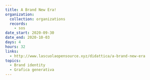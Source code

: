 ```yaml
---
title: A Brand New Era!
organization:
  collection: organizations
  records:
    - sos
date_start: 2020-09-30
date_end: 2020-10-03
days: 4
hours: 32
links:
  - http://www.lascuolaopensource.xyz/didattica/a-brand-new-era
topics:
  - Brand identity
  - Grafica generativa
---
```

